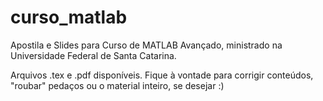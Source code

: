 curso_matlab
============

Apostila e Slides para Curso de MATLAB Avançado, ministrado na Universidade Federal de Santa Catarina. 

Arquivos .tex e .pdf disponíveis. Fique à vontade para corrigir conteúdos, "roubar" pedaços ou o material inteiro, se desejar :)


